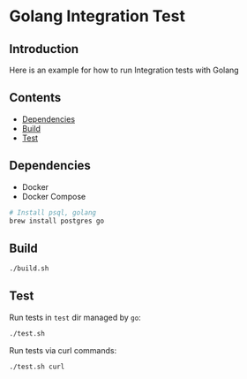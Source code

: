 # Golang Integration Test

## Introduction

Here is an example for how to run Integration tests with Golang


## Contents

- [Dependencies](#dependencies)
- [Build](#build)
- [Test](#test)

## Dependencies

- Docker
- Docker Compose

```bash
# Install psql, golang
brew install postgres go
```

## Build

```bash
./build.sh
```

## Test

Run tests in `test` dir managed by `go`:

```bash
./test.sh
```

Run tests via curl commands:

```bash
./test.sh curl
```
